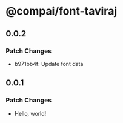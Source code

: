 # @compai/font-taviraj

## 0.0.2

### Patch Changes

- b971bb4f: Update font data

## 0.0.1

### Patch Changes

- Hello, world!
